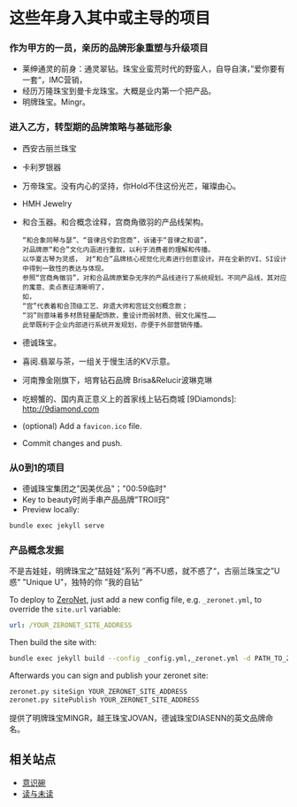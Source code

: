 # 这些年身入其中或主导的项目

### 作为甲方的一员，亲历的品牌形象重塑与升级项目

- 莱绅通灵的前身：通灵翠钻。珠宝业蛮荒时代的野蛮人，自导自演，”爱你要有一套“，IMC营销，
- 经历万隆珠宝到曼卡龙珠宝。大概是业内第一个把产品。
- 明牌珠宝。Mingr。


### 进入乙方，转型期的品牌策略与基础形象

- 西安古丽兰珠宝
- 卡利罗银器
- 万帝珠宝。没有内心的坚持，你Hold不住这份光芒，璀璨由心。
- HMH Jewelry
- 和合玉器。和合概念诠释，宫商角徵羽的产品线架构。
    ```
	“和合象同琴与瑟”、“音律吕兮韵宫商”，诉诸于“音律之和谐”，
	对品牌原“和合”文化内涵进行重叙，以利于消费者的理解和传播。
	以华夏古琴为灵感， 对“和合”品牌核心视觉化元素进行创意设计。并在全新的VI、SI设计中得到一致性的表达与体现。
	参照“宫商角徵羽”，对和合品牌原繁杂无序的产品线进行了系统规划。不同产品线，其对应的寓意、卖点表征清晰明了，
	如，
	“宫”代表着和合顶级工艺、非遗大师和宫廷文创概念款；
	“羽”则意味着多材质轻量配饰款，重设计而弱材质、弱文化属性……
	此举既利于企业内部进行系统开发规划，亦便于外部营销传播。
    ```

- 德诚珠宝。
- 喜阅.翡翠与茶，一组关于慢生活的KV示意。
- 河南豫金刚旗下，培育钻石品牌 Brisa&Relucir波琳克琳
- 吃螃蟹的、国内真正意义上的首家线上钻石商城 [9Diamonds]: http://9diamond.com

- (optional) Add a `favicon.ico` file.


- Commit changes and push.

[weakish/micro-gh-page]: https://github.com/weakish/micro-gh-page

### 从0到1的项目

- 德诚珠宝集团之"因美优品"；"00:59临时"
- Key to beauty时尚手串产品品牌”TROII窍“ 
- Preview locally:

```sh
bundle exec jekyll serve
```

### 产品概念发掘

不是吉娃娃，明牌珠宝之”喆娃娃“系列
”再不U惑，就不惑了“，古丽兰珠宝之”U惑“
"Unique U"，独特的你
”我的自钻“


To deploy to [ZeroNet], just add a new config file, e.g. `_zeronet.yml`, to override the `site.url` variable:

```yaml
url: /YOUR_ZERONET_SITE_ADDRESS
```

Then build the site with:

```sh
bundle exec jekyll build --config _config.yml,_zeronet.yml -d PATH_TO_ZERONET/data/YOUR_ZERONET_SITE_ADDRESS
```

Afterwards you can sign and publish your zeronet site:

```sh
zeronet.py siteSign YOUR_ZERONET_SITE_ADDRESS
zeronet.py sitePublish YOUR_ZERONET_SITE_ADDRESS
```

提供了明牌珠宝MINGR，越王珠宝JOVAN，德诚珠宝DIASENN的英文品牌命名。

[ZeroNet]: https://zeronet.io/

## 相关站点

- [意识碗](https://consciousnessbowl.com/)
- [读与未读](https://readunread.cn/)
